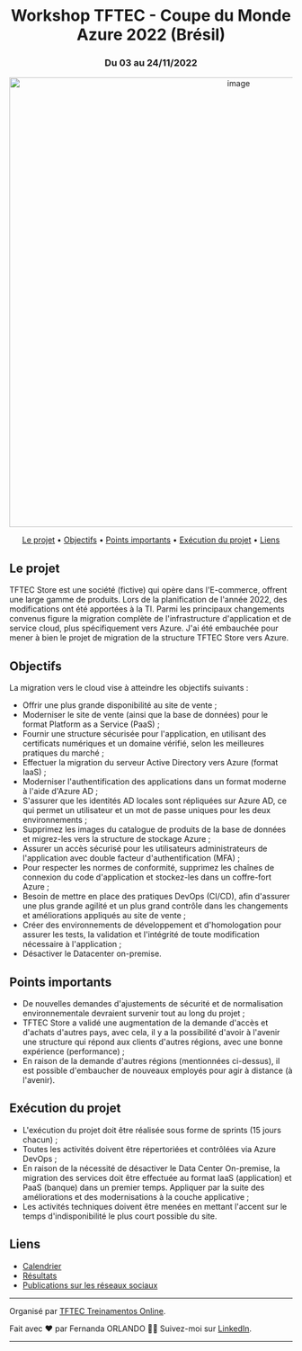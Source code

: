 <h1 align="center">
Workshop TFTEC - Coupe du Monde Azure 2022 (Brésil)
</h1>

<h3 align="center">
Du 03 au 24/11/2022
</h3>

<p align="center">
<img style="width:800px" alt="image" src="https://user-images.githubusercontent.com/43493818/201467790-2ef5760e-1bc4-40dd-8b05-be1e0e66bef1.png">
</p>


<p align="center">
 <a href="#le-projet">Le projet</a> • 
 <a href="#objectifs">Objectifs</a> •
 <a href="#points-importants">Points importants</a> • 
 <a href="#exécution-du-projet">Exécution du projet</a> • 
 <a href="#liens">Liens</a> 
</p>


## **Le projet**

TFTEC Store est une société (fictive) qui opère dans l'E-commerce, offrent une large gamme de produits.
Lors de la planification de l'année 2022, des modifications ont été apportées à la TI.
Parmi les principaux changements convenus figure la migration complète de l'infrastructure d'application et de service cloud, plus spécifiquement vers Azure.
J'ai été embauchée pour mener à bien le projet de migration de la structure TFTEC Store vers Azure.


## **Objectifs**

La migration vers le cloud vise à atteindre les objectifs suivants :

- Offrir une plus grande disponibilité au site de vente ;
- Moderniser le site de vente (ainsi que la base de données) pour le format Platform as a Service (PaaS) ;
- Fournir une structure sécurisée pour l'application, en utilisant des certificats numériques et un domaine vérifié, selon les meilleures pratiques du marché ;
- Effectuer la migration du serveur Active Directory vers Azure (format IaaS) ;
- Moderniser l'authentification des applications dans un format moderne à l'aide d'Azure AD ;
- S'assurer que les identités AD locales sont répliquées sur Azure AD, ce qui permet un utilisateur et un mot de passe uniques pour les deux environnements ;
- Supprimez les images du catalogue de produits de la base de données et migrez-les vers la structure de stockage Azure ;
- Assurer un accès sécurisé pour les utilisateurs administrateurs de l'application avec double facteur d'authentification (MFA) ;
- Pour respecter les normes de conformité, supprimez les chaînes de connexion du code d'application et stockez-les dans un coffre-fort Azure ;
- Besoin de mettre en place des pratiques DevOps (CI/CD), afin d'assurer une plus grande agilité et un plus grand contrôle dans les changements et améliorations appliqués au site de vente ;
- Créer des environnements de développement et d'homologation pour assurer les tests, la validation et l'intégrité de toute modification nécessaire à l'application ;
- Désactiver le Datacenter on-premise.


## **Points importants**

- De nouvelles demandes d'ajustements de sécurité et de normalisation environnementale devraient survenir tout au long du projet ;
- TFTEC Store a validé une augmentation de la demande d'accès et d'achats d'autres pays, avec cela, il y a la possibilité d'avoir à l'avenir une structure qui répond aux clients d'autres régions, avec une bonne expérience (performance) ;
- En raison de la demande d'autres régions (mentionnées ci-dessus), il est possible d'embaucher de nouveaux employés pour agir à distance (à l'avenir).


## **Exécution du projet**

- L'exécution du projet doit être réalisée sous forme de sprints (15 jours chacun) ;
- Toutes les activités doivent être répertoriées et contrôlées via Azure DevOps ;
- En raison de la nécessité de désactiver le Data Center On-premise, la migration des services doit être effectuée au format IaaS (application) et PaaS (banque) dans un premier temps. Appliquer par la suite des améliorations et des modernisations à la couche applicative ;
- Les activités techniques doivent être menées en mettant l'accent sur le temps d'indisponibilité le plus court possible du site.


## **Liens**

- [Calendrier](https://github.com/Kastrupf/coupe-du-monde-azure/blob/main/extras/calendrier.md)
- [Résultats](https://github.com/Kastrupf/coupe-du-monde-azure/blob/main/extras/resultats.md)
- [Publications sur les réseaux sociaux](https://github.com/Kastrupf/coupe-du-monde-azure/blob/main/extras/publication.md)

---

Organisé par [TFTEC Treinamentos Online](https://www.tftec.com.br). 

Fait avec ❤️ par Fernanda ORLANDO 👋🏽 Suivez-moi sur [LinkedIn](https://www.linkedin.com/in/fernandaorlando/).

---
